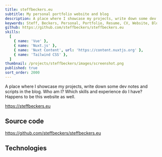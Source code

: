 ```yaml
---
title: steffbeckers.eu
subtitle: My personal portfolio website and blog
description: A place where I showcase my projects, write down some dev notes and scripts in the blog. Who am I? Which skills and experience do I have? Happens to be this website as well.
keywords: Steff, Beckers, Personal, Portfolio, Resume, CV, Website, Blog, steffbeckers.eu, Vue, Vue.js, Nuxt, Nuxt.js, Nuxt Content, Tailwind CSS
github: https://github.com/steffbeckers/steffbeckers.eu
skills:
  [
    { name: 'Vue' },
    { name: 'Nuxt.js' },
    { name: 'Nuxt Content', url: 'https://content.nuxtjs.org' },
    { name: 'Tailwind CSS' },
  ]
thumbnail: /projects/steffbeckers/images/screenshot.png
published: true
sort_order: 2000
---
```


A place where I showcase my projects, write down some dev notes and scripts in the blog. Who am I? Which skills and experience do I have? Happens to be this website as well.

https://steffbeckers.eu

## Source code

https://github.com/steffbeckers/steffbeckers.eu

## Technologies

<skills-list :skills="skills"></skills-list>
